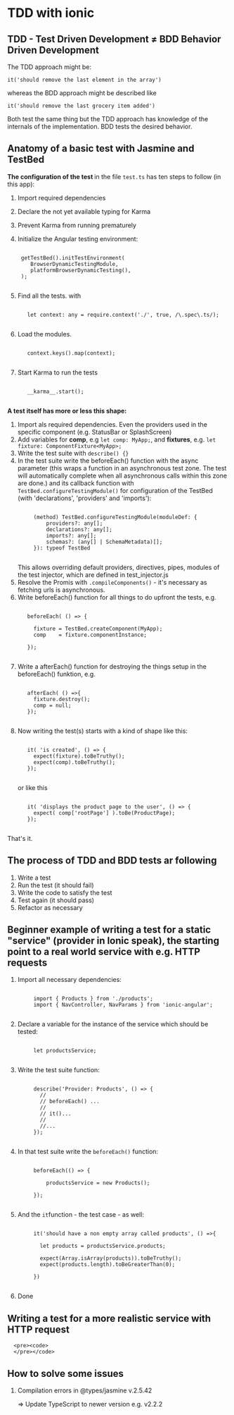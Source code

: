 # TDD with ionic

## TDD  -  Test Driven Development  ≠  BDD Behavior Driven Development

The TDD approach might be: 

```it('should remove the last element in the array')``` 

whereas the BDD approach might be described like 

```it('should remove the last grocery item added')``` 

Both test the same thing but the TDD approach has knowledge of the internals of the implementation. BDD tests the desired behavior.

## Anatomy of a basic test with Jasmine and TestBed


<strong>The configuration of the test </strong> in the file ```test.ts``` has ten steps to follow (in this app):

1. Import required dependencies
2. Declare the not yet available typing for Karma
3. Prevent Karma from running prematurely
4. Initialize the Angular testing environment:

    <pre><code> 
    getTestBed().initTestEnvironment(
       BrowserDynamicTestingModule,
       platformBrowserDynamicTesting(),
    ); 
    </code></pre>
5. Find all the tests. with 
    <pre><code> 
      let context: any = require.context('./', true, /\.spec\.ts/);
    </code></pre>
6. Load the modules.
    <pre><code>
      context.keys().map(context);
    </code></pre>
7. Start Karma to run the tests
    <pre><code>
      __karma__.start();
    </code></pre>


<strong>A test itself has more or less this shape: </strong>

1. Import als required dependencies. Even the providers used in the specific component (e.g. StatusBar or SplashScreen) 
2. Add variables for <b>comp</b>, e.g ```let comp: MyApp;```, and <b>fixtures</b>, e.g. ```let fixture: ComponentFixture<MyApp>;```
3. Write the test suite with  ```describe() {}```
4. In the test suite write the beforeEach() function with the async parameter (this wraps a function in an asynchronous test zone. The test will automatically complete when all asynchronous calls within this zone are done.) and its callback function with ```TestBed.configureTestingModule()``` for configuration of the TestBed (with 'declarations', 'providers' and 'imports'): 
      <pre><code>
        (method) TestBed.configureTestingModule(moduleDef: {
            providers?: any[];
            declarations?: any[];
            imports?: any[];
            schemas?: (any[] | SchemaMetadata)[];
        }): typeof TestBed
      </code></pre>
    This allows overriding default providers, directives, pipes, modules of the test injector, which are defined in test_injector.js
5. Resolve the Promis with ```.compileComponents()``` -  it's necessary as fetching urls is asynchronous.
6. Write beforeEach() function for all things to do upfront the tests, e.g.
    <pre><code>
      beforeEach( () => {
    
        fixture = TestBed.createComponent(MyApp);
        comp    = fixture.componentInstance;
        
      });
    </code></pre>
7. Write a afterEach() function for destroying the things setup in the beforeEach() funktion, e.g.
    <pre><code>
      afterEach( () =>{
        fixture.destroy();
        comp = null; 
      });
    </code></pre>
8. Now writing the test(s) starts with a kind of shape like this:
    <pre><code>
      it( 'is created', () => {
        expect(fixture).toBeTruthy();
        expect(comp).toBeTruthy();
      });
    </code></pre>
    or like this
    <pre><code>
      it( 'displays the product page to the user', () => {
        expect( comp['rootPage'] ).toBe(ProductPage);
      });
    </code></pre>

That's it.

## The process of TDD and BDD tests ar following
1. Write a test
2. Run the test (it should fail)
3. Write the code to satisfy the test 
4. Test again (it should pass)
5. Refactor as necessary


## Beginner example of writing a test for a static "service" (provider in Ionic speak), the starting point to a real world service with e.g. HTTP requests

1. Import all necessary dependencies:
      <pre><code>
        import { Products } from './products';
        import { NavController, NavParams } from 'ionic-angular';
      </pre></code>
2. Declare a variable for the instance of the service which should be tested:
      <pre><code>
        let productsService;
      </pre></code>
3. Write the test suite function:
      <pre><code>
        describe('Provider: Products', () => {
          //
          // beforeEach() ...
          //
          // it()...
          //
          //...
        });
      </pre></code>
4. In that test suite write the ```beforeEach()``` function:
      <pre><code>
        beforeEach(() => {
            
            productsService = new Products();
            
        });
      </pre></code>
5. And the ```it```function - the test case - as well:
      <pre><code>
        it('should have a non empty array called products', () =>{
            
          let products = productsService.products;
          
          expect(Array.isArray(products)).toBeTruthy();
          expect(products.length).toBeGreaterThan(0);
          
        })
      </pre></code>
6. Done


## Writing a test for a more realistic service with HTTP request



      <pre><code>
      </pre></code>


## How to solve some issues 

1. Compilation errors in @types/jasmine v.2.5.42

    => Update TypeScript to newer version e.g. v2.2.2




